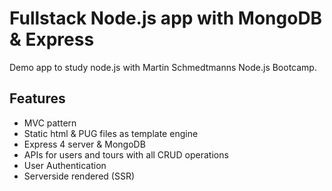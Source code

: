 # Fullstack Node.js app with MongoDB & Express

Demo app to study node.js with Martin Schmedtmanns Node.js Bootcamp.

## Features

- MVC pattern
- Static html & PUG files as template engine
- Express 4 server & MongoDB
- APIs for users and tours with all CRUD operations
- User Authentication
- Serverside rendered (SSR)
